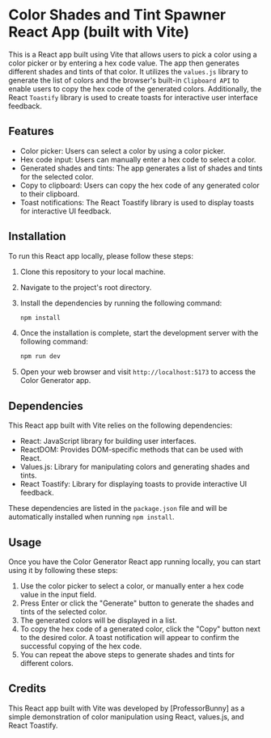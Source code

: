 # Color Shades and Tint Spawner React App (built with Vite)

This is a React app built using Vite that allows users to pick a color using a color picker or by entering a hex code value. The app then generates different shades and tints of that color. It utilizes the `values.js` library to generate the list of colors and the browser's built-in `Clipboard API` to enable users to copy the hex code of the generated colors. Additionally, the React `Toastify` library is used to create toasts for interactive user interface feedback.

## Features

- Color picker: Users can select a color by using a color picker.
- Hex code input: Users can manually enter a hex code to select a color.
- Generated shades and tints: The app generates a list of shades and tints for the selected color.
- Copy to clipboard: Users can copy the hex code of any generated color to their clipboard.
- Toast notifications: The React Toastify library is used to display toasts for interactive UI feedback.

## Installation

To run this React app locally, please follow these steps:

1. Clone this repository to your local machine.
2. Navigate to the project's root directory.
3. Install the dependencies by running the following command:

   ```bash
   npm install
   ```

4. Once the installation is complete, start the development server with the following command:

   ```bash
   npm run dev
   ```

5. Open your web browser and visit `http://localhost:5173` to access the Color Generator app.

## Dependencies

This React app built with Vite relies on the following dependencies:

- React: JavaScript library for building user interfaces.
- ReactDOM: Provides DOM-specific methods that can be used with React.
- Values.js: Library for manipulating colors and generating shades and tints.
- React Toastify: Library for displaying toasts to provide interactive UI feedback.

These dependencies are listed in the `package.json` file and will be automatically installed when running `npm install`.

## Usage

Once you have the Color Generator React app running locally, you can start using it by following these steps:

1. Use the color picker to select a color, or manually enter a hex code value in the input field.
2. Press Enter or click the "Generate" button to generate the shades and tints of the selected color.
3. The generated colors will be displayed in a list.
4. To copy the hex code of a generated color, click the "Copy" button next to the desired color. A toast notification will appear to confirm the successful copying of the hex code.
5. You can repeat the above steps to generate shades and tints for different colors.

## Credits

This React app built with Vite was developed by [ProfessorBunny] as a simple demonstration of color manipulation using React, values.js, and React Toastify.
